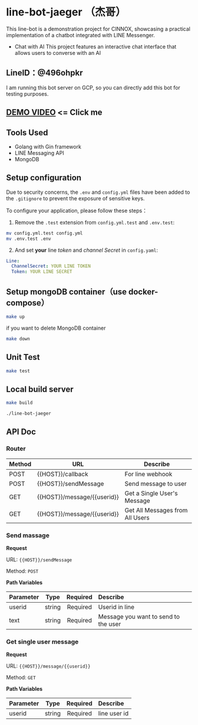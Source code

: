 # line-bot-jaeger （杰哥）

This line-bot is a demonstration project for CINNOX, showcasing a practical implementation of a chatbot integrated with LINE Messenger.

- Chat with AI
This project features an interactive chat interface that allows users to converse with an AI

## LineID：@496ohpkr

I am running this bot server on GCP, so you can directly add this bot for testing purposes.

## [DEMO VIDEO](https://youtu.be/B0Tn8Y_zmDw) <= Click me

## Tools Used
- Golang with Gin framework
- LINE Messaging API
- MongoDB

## Setup configuration
Due to security concerns, the `.env` and `config.yml` files have been added to the `.gitignore` to prevent the exposure of sensitive keys.

To configure your application, please follow these steps： 

1. Remove the `.test` extension from `config.yml.test` and `.env.test`:
```sh
mv config.yml.test config.yml
mv .env.test .env
```
2. And set **your** line _token_ and _channel Secret_ in `config.yaml`:
```yaml
Line:
  ChannelSecret: YOUR LINE TOKEN
  Token: YOUR LINE SECRET
```


## Setup mongoDB container（use docker-compose）
```sh
make up
```
if you want to delete MongoDB container
```sh
make down
```
## Unit Test
```sh
make test
```
## Local build server
```sh
make build

./line-bot-jaeger
```

## API Doc

### Router

| Method | URL                           | Describe                                       |
| --- | --- | ---------------------------------------------- |
| POST | {{HOST}}/callback     | For line webhook                                   |
| POST | {{HOST}}/sendMessage         | Send message to user                           |
| GET | {{HOST}}/message/{{userid}} | Get a Single User's Message                               |
| GET |  {{HOST}}/message/{{userid}}  | Get All Messages from All Users                               |

### Send massage

**Request**

URL: `{{HOST}}/sendMessage`

Method: `POST`

**Path Variables**

| Parameter    |  Type  | Required | Describe |
| - | :-: | :-: | :-|
| userid     	  | string|Required |Userid in line|
| text     	  | string| Required |Message you want to send to the user|

### Get single user message

**Request**

URL: `{{HOST}}/message/{{userid}}`

Method: `GET`

**Path Variables**

| Parameter    |  Type  | Required | Describe |
| - | :-: | :-: | :-|
| userid     	  | string|Required | line user id |

